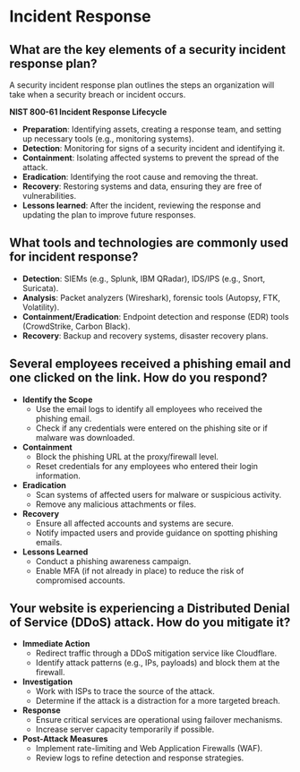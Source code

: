 # Incident Response

## What are the key elements of a security incident response plan?

A security incident response plan outlines the steps an organization will take when a security breach or incident occurs.

**NIST 800-61 Incident Response Lifecycle**

- **Preparation**: Identifying assets, creating a response team, and setting up necessary tools (e.g., monitoring systems).
- **Detection**: Monitoring for signs of a security incident and identifying it.
- **Containment**: Isolating affected systems to prevent the spread of the attack.
- **Eradication**: Identifying the root cause and removing the threat.
- **Recovery**: Restoring systems and data, ensuring they are free of vulnerabilities.
- **Lessons learned**: After the incident, reviewing the response and updating the plan to improve future responses.

## What tools and technologies are commonly used for incident response?

- **Detection**: SIEMs (e.g., Splunk, IBM QRadar), IDS/IPS (e.g., Snort, Suricata).
- **Analysis**: Packet analyzers (Wireshark), forensic tools (Autopsy, FTK, Volatility).
- **Containment/Eradication**: Endpoint detection and response (EDR) tools (CrowdStrike, Carbon Black).
- **Recovery**: Backup and recovery systems, disaster recovery plans.

## Several employees received a phishing email and one clicked on the link. How do you respond?

- **Identify the Scope**
  - Use the email logs to identify all employees who received the phishing email.
  - Check if any credentials were entered on the phishing site or if malware was downloaded.
- **Containment**
  - Block the phishing URL at the proxy/firewall level.
  - Reset credentials for any employees who entered their login information.
- **Eradication**
  - Scan systems of affected users for malware or suspicious activity.
  - Remove any malicious attachments or files.
- **Recovery**
  - Ensure all affected accounts and systems are secure.
  - Notify impacted users and provide guidance on spotting phishing emails.
- **Lessons Learned**
  - Conduct a phishing awareness campaign.
  - Enable MFA (if not already in place) to reduce the risk of compromised accounts.

## Your website is experiencing a Distributed Denial of Service (DDoS) attack. How do you mitigate it?

- **Immediate Action**
  - Redirect traffic through a DDoS mitigation service like Cloudflare.
  - Identify attack patterns (e.g., IPs, payloads) and block them at the firewall.
- **Investigation**
  - Work with ISPs to trace the source of the attack.
  - Determine if the attack is a distraction for a more targeted breach.
- **Response**
  - Ensure critical services are operational using failover mechanisms.
  - Increase server capacity temporarily if possible.
- **Post-Attack Measures**
  - Implement rate-limiting and Web Application Firewalls (WAF).
  - Review logs to refine detection and response strategies.
